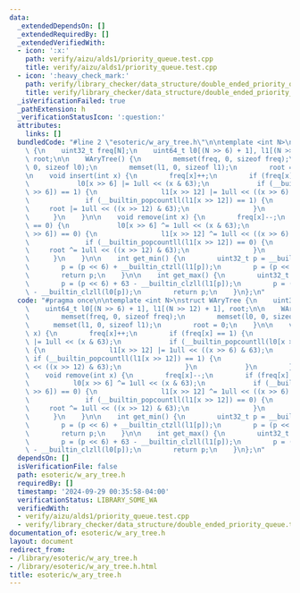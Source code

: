 ```yaml
---
data:
  _extendedDependsOn: []
  _extendedRequiredBy: []
  _extendedVerifiedWith:
  - icon: ':x:'
    path: verify/aizu/alds1/priority_queue.test.cpp
    title: verify/aizu/alds1/priority_queue.test.cpp
  - icon: ':heavy_check_mark:'
    path: verify/library_checker/data_structure/double_ended_priority_queue.test.cpp
    title: verify/library_checker/data_structure/double_ended_priority_queue.test.cpp
  _isVerificationFailed: true
  _pathExtension: h
  _verificationStatusIcon: ':question:'
  attributes:
    links: []
  bundledCode: "#line 2 \"esoteric/w_ary_tree.h\"\n\ntemplate <int N>\nstruct WAryTree\
    \ {\n    uint32_t freq[N];\n    uint64_t l0[(N >> 6) + 1], l1[(N >> 12) + 1],\
    \ root;\n\n    WAryTree() {\n        memset(freq, 0, sizeof freq);\n        memset(l0,\
    \ 0, sizeof l0);\n        memset(l1, 0, sizeof l1);\n        root = 0;\n    }\n\
    \n    void insert(int x) {\n        freq[x]++;\n        if (freq[x] == 1) {\n\
    \            l0[x >> 6] |= 1ull << (x & 63);\n            if (__builtin_popcountll(l0[x\
    \ >> 6]) == 1) {\n                l1[x >> 12] |= 1ull << ((x >> 6) & 63);\n  \
    \              if (__builtin_popcountll(l1[x >> 12]) == 1) {\n               \
    \     root |= 1ull << ((x >> 12) & 63);\n                }\n            }\n  \
    \      }\n    }\n\n    void remove(int x) {\n        freq[x]--;\n        if (freq[x]\
    \ == 0) {\n            l0[x >> 6] ^= 1ull << (x & 63);\n            if (__builtin_popcountll(l0[x\
    \ >> 6]) == 0) {\n                l1[x >> 12] ^= 1ull << ((x >> 6) & 63);\n  \
    \              if (__builtin_popcountll(l1[x >> 12]) == 0) {\n               \
    \     root ^= 1ull << ((x >> 12) & 63);\n                }\n            }\n  \
    \      }\n    }\n\n    int get_min() {\n        uint32_t p = __builtin_ctzll(root);\n\
    \        p = (p << 6) + __builtin_ctzll(l1[p]);\n        p = (p << 6) + __builtin_ctzll(l0[p]);\n\
    \        return p;\n    }\n\n    int get_max() {\n        uint32_t p = 63 - __builtin_clzll(root);\n\
    \        p = (p << 6) + 63 - __builtin_clzll(l1[p]);\n        p = (p << 6) + 63\
    \ - __builtin_clzll(l0[p]);\n        return p;\n    }\n};\n"
  code: "#pragma once\n\ntemplate <int N>\nstruct WAryTree {\n    uint32_t freq[N];\n\
    \    uint64_t l0[(N >> 6) + 1], l1[(N >> 12) + 1], root;\n\n    WAryTree() {\n\
    \        memset(freq, 0, sizeof freq);\n        memset(l0, 0, sizeof l0);\n  \
    \      memset(l1, 0, sizeof l1);\n        root = 0;\n    }\n\n    void insert(int\
    \ x) {\n        freq[x]++;\n        if (freq[x] == 1) {\n            l0[x >> 6]\
    \ |= 1ull << (x & 63);\n            if (__builtin_popcountll(l0[x >> 6]) == 1)\
    \ {\n                l1[x >> 12] |= 1ull << ((x >> 6) & 63);\n               \
    \ if (__builtin_popcountll(l1[x >> 12]) == 1) {\n                    root |= 1ull\
    \ << ((x >> 12) & 63);\n                }\n            }\n        }\n    }\n\n\
    \    void remove(int x) {\n        freq[x]--;\n        if (freq[x] == 0) {\n \
    \           l0[x >> 6] ^= 1ull << (x & 63);\n            if (__builtin_popcountll(l0[x\
    \ >> 6]) == 0) {\n                l1[x >> 12] ^= 1ull << ((x >> 6) & 63);\n  \
    \              if (__builtin_popcountll(l1[x >> 12]) == 0) {\n               \
    \     root ^= 1ull << ((x >> 12) & 63);\n                }\n            }\n  \
    \      }\n    }\n\n    int get_min() {\n        uint32_t p = __builtin_ctzll(root);\n\
    \        p = (p << 6) + __builtin_ctzll(l1[p]);\n        p = (p << 6) + __builtin_ctzll(l0[p]);\n\
    \        return p;\n    }\n\n    int get_max() {\n        uint32_t p = 63 - __builtin_clzll(root);\n\
    \        p = (p << 6) + 63 - __builtin_clzll(l1[p]);\n        p = (p << 6) + 63\
    \ - __builtin_clzll(l0[p]);\n        return p;\n    }\n};\n"
  dependsOn: []
  isVerificationFile: false
  path: esoteric/w_ary_tree.h
  requiredBy: []
  timestamp: '2024-09-29 00:35:58-04:00'
  verificationStatus: LIBRARY_SOME_WA
  verifiedWith:
  - verify/aizu/alds1/priority_queue.test.cpp
  - verify/library_checker/data_structure/double_ended_priority_queue.test.cpp
documentation_of: esoteric/w_ary_tree.h
layout: document
redirect_from:
- /library/esoteric/w_ary_tree.h
- /library/esoteric/w_ary_tree.h.html
title: esoteric/w_ary_tree.h
---
```

